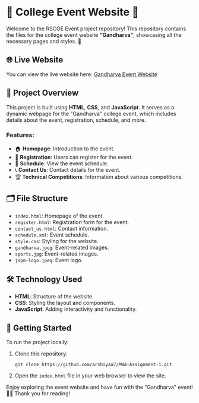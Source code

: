 # 🌟 College Event Website 🌟

Welcome to the RSCOE Event project repository! This repository contains the files for the college event website **"Gandharva"**, showcasing all the necessary pages and styles. 🎉

## 🌐 Live Website
You can view the live website here: [Gandharva Event Website](https://arshiyaaa7.github.io/MWA-Assignment-1/)

## 📄 Project Overview
This project is built using **HTML**, **CSS**, and **JavaScript**. It serves as a dynamic webpage for the "Gandharva" college event, which includes details about the event, registration, schedule, and more.

### Features:
- 🏠 **Homepage**: Introduction to the event.
- 📝 **Registration**: Users can register for the event.
- 📅 **Schedule**: View the event schedule.
- 📞 **Contact Us**: Contact details for the event.
- 🏆 **Technical Competitions**: Information about various competitions.

## 🗂️ File Structure
- `index.html`: Homepage of the event.
- `register.html`: Registration form for the event.
- `contact_us.html`: Contact information.
- `schedule.xml`: Event schedule.
- `style.css`: Styling for the website.
- `gandharva.jpeg`: Event-related images.
- `sports.jpg`: Event-related images.
- `jspm-logo.jpeg`: Event logo.

## 🛠️ Technology Used
- **HTML**: Structure of the website.
- **CSS**: Styling the layout and components.
- **JavaScript**: Adding interactivity and functionality.

## 🚀 Getting Started
To run the project locally:
1. Clone this repository:
   ```
   git clone https://github.com/arshiyaa7/MWA-Assignment-1.git
   ```
2. Open the `index.html` file in your web browser to view the site.

Enjoy exploring the event website and have fun with the "Gandharva" event! 🎉✨
Thank you for reading!
